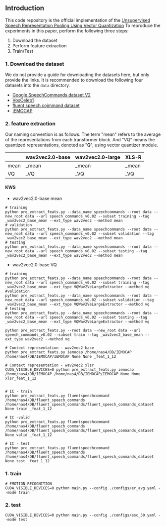 ## Introduction
This code repository is the official implementation of the [Unsupervised Speech Representation Pooling Using Vector Quantization](https://arxiv.org/abs/2304.03940)
To reproduce the experiments in this paper, perform the following three steps:
1. Download the dataset
2. Perform feature extraction
3. Train/Test



### 1. Download the dataset
We do not provide a guide for downloading the datasets here, but only provide the links. It is recommended to download the following four datasets into the `data` directory.
- [Google SpeechCommands dataset V2](https://www.tensorflow.org/datasets/catalog/speech_commands?hl=en)
- [VoxCeleb1](https://www.robots.ox.ac.uk/~vgg/data/voxceleb/)
- [fluent speech cojmmand dataset](https://fluent.ai/fluent-speech-commands-a-dataset-for-spoken-language-understanding-research/)
- [IEMOCAP](https://sail.usc.edu/iemocap/)


### 2. feature extraction
Our naming convention is as follows. The term "mean" refers to the average of the representations from each transformer block. And "VQ" means the quantized representations, denoted as "**Q**", using vector quantizer module.

| | wav2vec2.0-base | wav2vec2.0-large | XLS-R |
|---------|---------|----------|----------|
|mean| _mean | _mean | _mean | 
|VQ | _VQ | _VQ | _VQ |

#### KWS
- wav2vec2.0-base mean
```
# training
python pre_extract_feats.py --data_name speechcommands --root data --new_root data --url speech_commands_v0.02 --subset training --tag _wav2vec2_base_mean --ext_type wav2vec2 --method mean
# validation
python pre_extract_feats.py --data_name speechcommands --root data --new_root data --url speech_commands_v0.02 --subset validation --tag _wav2vec2_base_mean --ext_type wav2vec2 --method mean
# testing
python pre_extract_feats.py --data_name speechcommands --root data --new_root data --url speech_commands_v0.02 --subset testing --tag _wav2vec2_base_mean --ext_type wav2vec2 --method mean
```
- wav2vec2.0-base VQ
```
# training
python pre_extract_feats.py --data_name speechcommands --root data --new_root data --url speech_commands_v0.02 --subset training --tag _wav2vec2_base_mean --ext_type VQWav2VeLargeExtractor --method vq
#validation
python pre_extract_feats.py --data_name speechcommands --root data --new_root data --url speech_commands_v0.02 --subset validation --tag _wav2vec2_base_mean --ext_type VQWav2VeLargeExtractor --method vq
# testing
python pre_extract_feats.py --data_name speechcommands --root data --new_root data --url speech_commands_v0.02 --subset testing --tag _wav2vec2_base_mean --ext_type VQWav2VeLargeExtractor --method vq

```


```
python pre_extract_feats.py --root data --new_root data --url speech_commands_v0.02 --subset train --tag _wav2vec2_base_mean --ext_type wav2vec2 --method vq
```


```
# Context representation - wav2vec2 base
python pre_extract_feats.py iemocap /home/nas4/DB/IEMOCAP /home/nas4/DB/IEMOCAP/IEMOCAP None None _feat_1_12

# Context representation - wav2vec2 xlsr
CUDA_VISIBLE_DEVICES=0 python pre_extract_feats.py iemocap /home/nas4/DB/IEMOCAP /home/nas4/DB/IEMOCAP/IEMOCAP None None xlsr_feat_1_12


# IC - train
python pre_extract_feats.py fluentspeechcommand /home/nas4/DB/fluent_speech_commands /home/nas4/DB/fluent_speech_commands/fluent_speech_commands_dataset None train _feat_1_12

# IC -valid
python pre_extract_feats.py fluentspeechcommand /home/nas4/DB/fluent_speech_commands /home/nas4/DB/fluent_speech_commands/fluent_speech_commands_dataset None valid _feat_1_12

# IC - test
python pre_extract_feats.py fluentspeechcommand /home/nas4/DB/fluent_speech_commands /home/nas4/DB/fluent_speech_commands/fluent_speech_commands_dataset None test _feat_1_12

```


### 1. train
```
# EMOTION RECOGNITION
CUDA_VISIBLE_DEVICES=0 python main.py --config ./configs/er_avg.yaml --mode train
```


### 2. test
```
CUDA_VISIBLE_DEVICES=0 python main.py --config ./configs/esc_50.yaml --mode test
```
